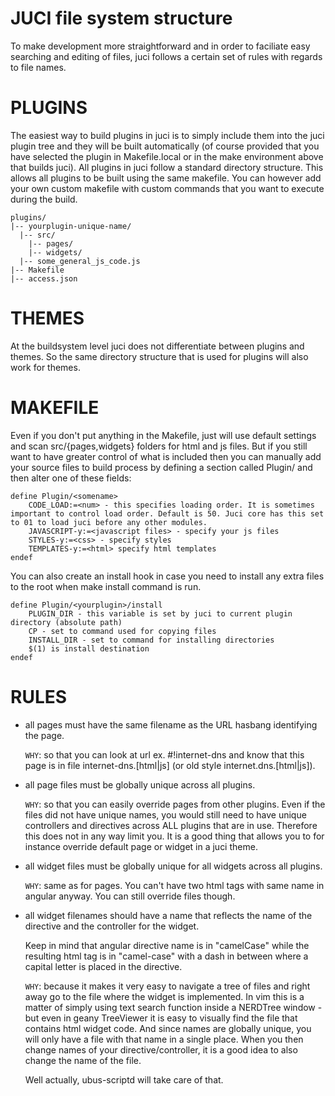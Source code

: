 # JUCI file system structure

To make development more straightforward and in order to faciliate easy
searching and editing of files, juci follows a certain set of rules with
regards to file names. 

PLUGINS
=======

The easiest way to build plugins in juci is to simply include them into the juci plugin tree and they will be built automatically (of course provided that you have selected the plugin in Makefile.local or in the make environment above that builds juci). All plugins in juci follow a standard directory structure. This allows all plugins to be built using the same makefile. You can however add your own custom makefile with custom commands that you want to execute during the build.  

	plugins/
	|-- yourplugin-unique-name/
	  |-- src/
	    |-- pages/
	    |-- widgets/
	  |-- some_general_js_code.js
	|-- Makefile
	|-- access.json

THEMES
======

At the buildsystem level juci does not differentiate between plugins and themes. So the same directory structure that is used for plugins will also work for themes. 

MAKEFILE
========

Even if you don't put anything in the Makefile, just will use default settings and scan src/{pages,widgets} folders for html and js files. But if you still want to have greater control of what is included then you can manually add your source files to build process by defining a section called Plugin/<yourpluginfoldername> and then alter one of these fields: 

	define Plugin/<somename>
		CODE_LOAD:=<num> - this specifies loading order. It is sometimes important to control load order. Default is 50. Juci core has this set to 01 to load juci before any other modules. 
		JAVASCRIPT-y:=<javascript files> - specify your js files
		STYLES-y:=<css> - specify styles
		TEMPLATES-y:=<html> specify html templates
	endef

You can also create an install hook in case you need to install any extra files to the root when make install command is run. 

	define Plugin/<yourplugin>/install
		PLUGIN_DIR - this variable is set by juci to current plugin directory (absolute path)
		CP - set to command used for copying files
		INSTALL_DIR - set to command for installing directories
		$(1) is install destination 
	endef


RULES
=====

* all pages must have the same filename as the URL hasbang identifying the
page. 
	
	`WHY`: so that you can look at url ex. #!internet-dns and know that this page
is in file internet-dns.[html|js] (or old style internet.dns.[html|js]).

* all page files must be globally unique across all plugins. 

	`WHY`: so that you can easily override pages from other plugins. Even if the
files did not have unique names, you would still need to have unique
controllers and directives across ALL plugins that are in use. Therefore this
does not in any way limit you. It is a good thing that allows you to for
instance override default page or widget in a juci theme. 

* all widget files must be globally unique for all widgets across all plugins.

	`WHY`: same as for pages. You can't have two html tags with same name in angular
anyway. You can still override files though.

* all widget filenames should have a name that reflects the name of the
directive and the controller for the widget.

	Keep in mind that angular directive name is in "camelCase" while the
resulting html tag is in "camel-case" with a dash in between where a capital
letter is placed in the directive. 

	`WHY`: because it makes it very easy to navigate a tree of files and right
away go to the file where the widget is implemented. In vim this is a matter of
simply using text search function inside a NERDTree window - but even in geany
TreeViewer it is easy to visually find the file that contains html widget code.
And since names are globally unique, you will only have a file with that name
in a single place. When you then change names of your directive/controller, it
is a good idea to also change the name of the file. 


	Well actually, ubus-scriptd will take care of that. 

